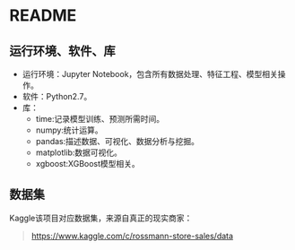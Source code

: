 # README

## 运行环境、软件、库

* 运行环境：Jupyter Notebook，包含所有数据处理、特征工程、模型相关操作。
* 软件：Python2.7。
* 库：
  * time:记录模型训练、预测所需时间。
  * numpy:统计运算。
  * pandas:描述数据、可视化、数据分析与挖掘。
  * matplotlib:数据可视化。
  * xgboost:XGBoost模型相关。

## 数据集

Kaggle该项目对应数据集，来源自真正的现实商家：
> https://www.kaggle.com/c/rossmann-store-sales/data

